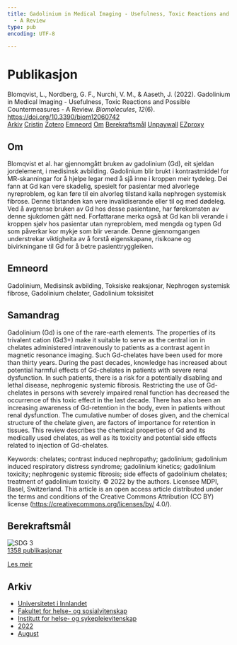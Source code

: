```yaml
---
title: Gadolinium in Medical Imaging - Usefulness, Toxic Reactions and Possible Countermeasures
  - A Review
type: pub
encoding: UTF-8

---
```

<h1>Publikasjon</h1>
<article id="csl-bib-container-2P7CP7C7" class="csl-bib-container">
  <div class="csl-bib-body"> <div class="csl-entry">Blomqvist, L., Nordberg, G. F., Nurchi, V. M., &#38; Aaseth, J. (2022). Gadolinium in Medical Imaging - Usefulness, Toxic Reactions and Possible Countermeasures - A Review. <i>Biomolecules</i>, <i>12</i>(6). <a href="https://doi.org/10.3390/biom12060742">https://doi.org/10.3390/biom12060742</a></div> </div>
  <div class="csl-bib-buttons">
    <a href="#taxonomy-article-2P7CP7C7" alt="archive" class="csl-bib-button">Arkiv</a>
    <a href="https://app.cristin.no/results/show.jsf?id=2047295" alt="Cristin" class="csl-bib-button">Cristin</a>
    <a href="http://zotero.org/groups/5881554/items/2P7CP7C7" alt="Zotero" class="csl-bib-button">Zotero</a>
    <a href="#keywords-article-2P7CP7C7" alt="keywords" class="csl-bib-button">Emneord</a>
    <a href="#about-article-2P7CP7C7" alt="about_pub" class="csl-bib-button">Om</a>
    <a href="#sdg-article-2P7CP7C7" alt="sdg" class="csl-bib-button">Berekraftsmål</a>
    <a href="https://www.mdpi.com/2218-273X/12/6/742/pdf?version=1653444003" alt="Unpaywall" class="csl-bib-button">Unpaywall</a>
    <a href="https://www.mdpi.com/2218-273X/12/6/742/pdf?version=1653444003" alt="EZproxy" class="csl-bib-button">EZproxy</a>
  </div>
  <div id="csl-bib-meta-container-2P7CP7C7"></div>
</article>
<div id="csl-bib-meta-2P7CP7C7" class="csl-bib-meta">
  <article id="about-article-2P7CP7C7" class="about_pub-article">
    <h1>Om</h1>
    Blomqvist et al. har gjennomgått bruken av gadolinium (Gd), eit sjeldan jordelement, i medisinsk avbilding. Gadolinium blir brukt i kontrastmiddel for MR-skanningar for å hjelpe legar med å sjå inne i kroppen meir tydeleg. Dei fann at Gd kan vere skadelig, spesielt for pasientar med alvorlege nyreproblem, og kan føre til ein alvorleg tilstand kalla nephrogen systemisk fibrose. Denne tilstanden kan vere invalidiserande eller til og med dødeleg. Ved å avgrense bruken av Gd hos desse pasientane, har førekomsten av denne sjukdomen gått ned. Forfattarane merka også at Gd kan bli verande i kroppen sjølv hos pasientar utan nyreproblem, med mengda og typen Gd som påverkar kor mykje som blir verande. Denne gjennomgangen understrekar viktigheita av å forstå eigenskapane, risikoane og bivirkningane til Gd for å betre pasienttryggleiken.
  </article>
  <article id="keywords-article-2P7CP7C7" class="keywords-article">
    <h1>Emneord</h1>
    Gadolinium, Medisinsk avbilding, Toksiske reaksjonar, Nephrogen systemisk fibrose, Gadolinium chelater, Gadolinium toksisitet
  </article>
  <article id="abstract-article-2P7CP7C7" class="abstract-article">
    <h1>Samandrag</h1>
    Gadolinium (Gd) is one of the rare-earth elements. The properties of its trivalent cation (Gd3+) make it suitable to serve as the central ion in chelates administered intravenously to patients as a contrast agent in magnetic resonance imaging. Such Gd-chelates have been used for more than thirty years. During the past decades, knowledge has increased about potential harmful effects of Gd-chelates in patients with severe renal dysfunction. In such patients, there is a risk for a potentially disabling and lethal disease, nephrogenic systemic fibrosis. Restricting the use of Gd-chelates in persons with severely impaired renal function has decreased the occurrence of this toxic effect in the last decade. There has also been an increasing awareness of Gd-retention in the body, even in patients without renal dysfunction. The cumulative number of doses given, and the chemical structure of the chelate given, are factors of importance for retention in tissues. This review describes the chemical properties of Gd and its medically used chelates, as well as its toxicity and potential side effects related to injection of Gd-chelates. 
 
Keywords: chelates; contrast induced nephropathy; gadolinium; gadolinium induced respiratory distress syndrome; gadolinium kinetics; gadolinium toxicity; nephrogenic systemic fibrosis; side effects of gadolinium chelates; treatment of gadolinium toxicity. 
© 2022 by the authors. Licensee MDPI, Basel, Switzerland. 
This article is an open access article distributed under the terms and conditions of the Creative Commons Attribution (CC BY) license (https://creativecommons.org/licenses/by/ 
4.0/).
  </article>
  <article id="sdg-article-2P7CP7C7" class="sdg-article">
    <h1>Berekraftsmål</h1>
    <div class="sdg-container"><div id="sdg3" class="sdg">
        <img src="{{< params subfolder >}}images/sdg/sdg03_nn.png" class="image" alt="SDG 3">
        <div class="sdg-overlay">
          <a href="/nn/archive/?key=?sdg=3#archive" class="sdg-publication-count"><span>1358</span> publikasjonar</a>
          <p><a href="https://fn.no/om-fn/fns-baerekraftsmaal/god-helse-og-livskvalitet?lang=nno-NO" class="sdg-read-more">Les meir</a></p>
        </div>
      </div></div>
  </article>
  <article id="taxonomy-article-2P7CP7C7" class="taxonomy-article">
    <h1>Arkiv</h1>
    <ul>
      <li>
        <a href="/nn/archive/?key=3DCRN523">Universitetet i Innlandet</a>
      </li>
      <li>
        <a href="/nn/archive/?key=IDKFS3MX">Fakultet for helse- og sosialvitenskap</a>
      </li>
      <li>
        <a href="/nn/archive/?key=GTV4ECMZ">Institutt for helse- og sykepleievitenskap</a>
      </li>
      <li>
        <a href="/nn/archive/?key=558P36BB">2022</a>
      </li>
      <li>
        <a href="/nn/archive/?key=64A352PX">August</a>
      </li>
    </ul>
  </article>
</div>
